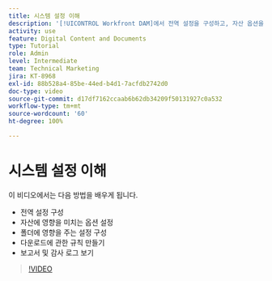 ```yaml
---
title: 시스템 설정 이해
description: '[!UICONTROL Workfront DAM]에서 전역 설정을 구성하고, 자산 옵션을 설정하고, 폴더 설정을 구성하고, 다운로드 규칙을 만들고 보고서 및 감사 로그를 보는 방법을 알아봅니다.'
activity: use
feature: Digital Content and Documents
type: Tutorial
role: Admin
level: Intermediate
team: Technical Marketing
jira: KT-8968
exl-id: 88b528a4-85be-44ed-b4d1-7acfdb2742d0
doc-type: video
source-git-commit: d17df7162ccaab6b62db34209f50131927c0a532
workflow-type: tm+mt
source-wordcount: '60'
ht-degree: 100%

---
```


# 시스템 설정 이해

이 비디오에서는 다음 방법을 배우게 됩니다.

* 전역 설정 구성
* 자산에 영향을 미치는 옵션 설정
* 폴더에 영향을 주는 설정 구성
* 다운로드에 관한 규칙 만들기
* 보고서 및 감사 로그 보기

>[!VIDEO](https://video.tv.adobe.com/v/335231/?quality=12&learn=on&enablevpops)
